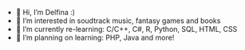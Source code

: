 - 👋 Hi, I’m Delfina :)
- 👀 I’m interested in soudtrack music, fantasy games and books
- 🌱 I’m currently re-learning: C/C++, C#, R, Python, SQL, HTML, CSS
- 🍒 I’m planning on learning: PHP, Java and more!
<!--- - 💞️ I’m looking to collaborate on ...
- 📫 How to reach me ... --->

<!---
delfina9987/delfina9987 is a ✨ special ✨ repository because its `README.md` (this file) appears on your GitHub profile.
You can click the Preview link to take a look at your changes.
--->
